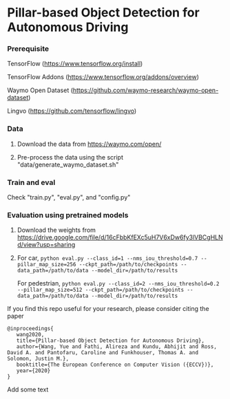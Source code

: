 # Pillar-based Object Detection for Autonomous Driving

### Prerequisite

TensorFlow (https://www.tensorflow.org/install)

TensorFlow Addons (https://www.tensorflow.org/addons/overview)

Waymo Open Dataset (https://github.com/waymo-research/waymo-open-dataset)

Lingvo (https://github.com/tensorflow/lingvo)

### Data
1. Download the data from https://waymo.com/open/

2. Pre-process the data using the script "data/generate_waymo_dataset.sh" 

### Train and eval 
Check "train.py", "eval.py", and "config.py" 

### Evaluation using pretrained models
1. Download the weights from https://drive.google.com/file/d/16cFbbKfEXc5uH7V6xDw6fy3lVBCgHLNd/view?usp=sharing

2. For car, `python eval.py --class_id=1 --nms_iou_threshold=0.7 --pillar_map_size=256 --ckpt_path=/path/to/checkpoints --data_path=/path/to/data --model_dir=/path/to/results`

   For pedestrian, `python eval.py --class_id=2 --nms_iou_threshold=0.2 --pillar_map_size=512 --ckpt_path=/path/to/checkpoints --data_path=/path/to/data --model_dir=/path/to/results`
 
If you find this repo useful for your research, please consider citing the paper

```
@inproceedings{
   wang2020,
   title={Pillar-based Object Detection for Autonomous Driving},
   author={Wang, Yue and Fathi, Alireza and Kundu, Abhijit and Ross, David A. and Pantofaru, Caroline and Funkhouser, Thomas A. and Solomon, Justin M.},
   booktitle={The European Conference on Computer Vision ({ECCV})},
   year={2020}
}
```

Add some text